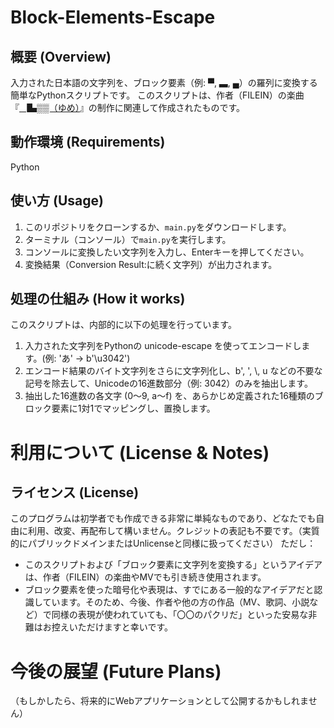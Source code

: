 # Block-Elements-Escape

## 概要 (Overview)
入力された日本語の文字列を、ブロック要素（例: ▀, ▃, ▄）の羅列に変換する簡単なPythonスクリプトです。
このスクリプトは、作者（FILEIN）の楽曲『[▕▙▒▒（ゆめ）](https://youtu.be/ORk-8LPa8LQ?si=BPDPFSqKd0SodHI8)』の制作に関連して作成されたものです。

## 動作環境 (Requirements)
Python

## 使い方 (Usage)

1. このリポジトリをクローンするか、`main.py`をダウンロードします。
2. ターミナル（コンソール）で`main.py`を実行します。
3. コンソールに変換したい文字列を入力し、Enterキーを押してください。
4. 変換結果（Conversion Result:に続く文字列）が出力されます。

## 処理の仕組み (How it works)

このスクリプトは、内部的に以下の処理を行っています。
1. 入力された文字列をPythonの unicode-escape を使ってエンコードします。(例: 'あ' → b'\\u3042')
2. エンコード結果のバイト文字列をさらに文字列化し、b', \', \\, u などの不要な記号を除去して、Unicodeの16進数部分（例: 3042）のみを抽出します。
3. 抽出した16進数の各文字 (0〜9, a〜f) を、あらかじめ定義された16種類のブロック要素に1対1でマッピングし、置換します。

# 利用について (License & Notes)

## ライセンス (License)
このプログラムは初学者でも作成できる非常に単純なものであり、どなたでも自由に利用、改変、再配布して構いません。クレジットの表記も不要です。（実質的にパブリックドメインまたはUnlicenseと同様に扱ってください）
ただし：
- このスクリプトおよび「ブロック要素に文字列を変換する」というアイデアは、作者（FILEIN）の楽曲やMVでも引き続き使用されます。
- ブロック要素を使った暗号化や表現は、すでにある一般的なアイデアだと認識しています。そのため、今後、作者や他の方の作品（MV、歌詞、小説など）で同様の表現が使われていても、「〇〇のパクリだ」といった安易な非難はお控えいただけますと幸いです。

# 今後の展望 (Future Plans)

（もしかしたら、将来的にWebアプリケーションとして公開するかもしれません）
